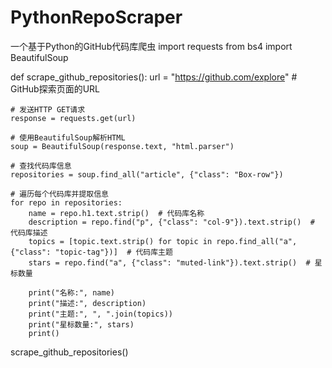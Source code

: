 # PythonRepoScraper
一个基于Python的GitHub代码库爬虫
import requests
from bs4 import BeautifulSoup

def scrape_github_repositories():
    url = "https://github.com/explore"  # GitHub探索页面的URL

    # 发送HTTP GET请求
    response = requests.get(url)

    # 使用BeautifulSoup解析HTML
    soup = BeautifulSoup(response.text, "html.parser")

    # 查找代码库信息
    repositories = soup.find_all("article", {"class": "Box-row"})

    # 遍历每个代码库并提取信息
    for repo in repositories:
        name = repo.h1.text.strip()  # 代码库名称
        description = repo.find("p", {"class": "col-9"}).text.strip()  # 代码库描述
        topics = [topic.text.strip() for topic in repo.find_all("a", {"class": "topic-tag"})]  # 代码库主题
        stars = repo.find("a", {"class": "muted-link"}).text.strip()  # 星标数量

        print("名称:", name)
        print("描述:", description)
        print("主题:", ", ".join(topics))
        print("星标数量:", stars)
        print()

scrape_github_repositories()
